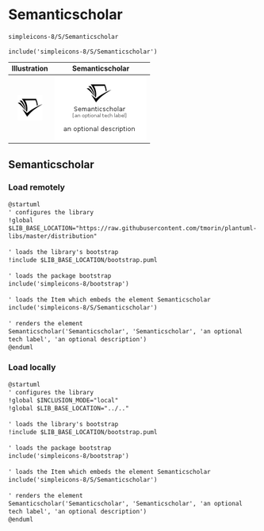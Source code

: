 # Semanticscholar


```text
simpleicons-8/S/Semanticscholar
```

```text
include('simpleicons-8/S/Semanticscholar')
```



| Illustration | Semanticscholar |
| :---: | :---: |
| ![illustration for Illustration](../../simpleicons-8/S/Semanticscholar.png) | ![illustration for Semanticscholar](../../simpleicons-8/S/Semanticscholar.Local.png) |




## Semanticscholar

### Load remotely
```plantuml
@startuml
' configures the library
!global $LIB_BASE_LOCATION="https://raw.githubusercontent.com/tmorin/plantuml-libs/master/distribution"

' loads the library's bootstrap
!include $LIB_BASE_LOCATION/bootstrap.puml

' loads the package bootstrap
include('simpleicons-8/bootstrap')

' loads the Item which embeds the element Semanticscholar
include('simpleicons-8/S/Semanticscholar')

' renders the element
Semanticscholar('Semanticscholar', 'Semanticscholar', 'an optional tech label', 'an optional description')
@enduml
```

### Load locally
```plantuml
@startuml
' configures the library
!global $INCLUSION_MODE="local"
!global $LIB_BASE_LOCATION="../.."

' loads the library's bootstrap
!include $LIB_BASE_LOCATION/bootstrap.puml

' loads the package bootstrap
include('simpleicons-8/bootstrap')

' loads the Item which embeds the element Semanticscholar
include('simpleicons-8/S/Semanticscholar')

' renders the element
Semanticscholar('Semanticscholar', 'Semanticscholar', 'an optional tech label', 'an optional description')
@enduml
```

